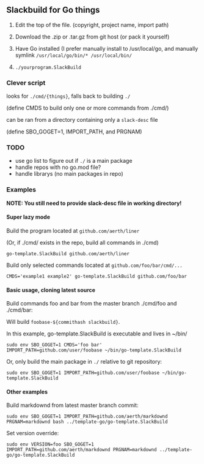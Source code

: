 ## Slackbuild for Go things

1. Edit the top of the file. (copyright, project name, import path)

2. Download the .zip or .tar.gz from git host (or pack it yourself)

3. Have Go installed (I prefer manually install to /usr/local/go, and
manually symlink `/usr/local/go/bin/* /usr/local/bin/`

4. `./yourprogram.SlackBuild`


### Clever script

looks for `./cmd/{things}`, falls back to building `./`

(define CMDS to build only one or more commands from ./cmd/)

can be ran from a directory containing only a `slack-desc` file

(define SBO_GOGET=1, IMPORT_PATH, and PRGNAM)
  

### TODO

  * use go list to figure out if `./` is a main package
  * handle repos with no go.mod file?
  * handle librarys (no main packages in repo)


### Examples

**NOTE: You still need to provide slack-desc file in working directory!**

#### Super lazy mode

Build the program located at `github.com/aerth/liner`

(Or, if ./cmd/ exists in the repo, build all commands in ./cmd)

```
go-template.SlackBuild github.com/aerth/liner
```

Build only selected commands located at `github.com/foo/bar/cmd/...`

```
CMDS='example1 example2' go-template.SlackBuild github.com/foo/bar

```

#### Basic usage, cloning latest source

Build commands foo and bar from the master branch ./cmd/foo and ./cmd/bar:

Will build `foobase-${commithash slackbuild}`.

In this example, go-template.SlackBuild is executable and lives in ~/bin/

```
sudo env SBO_GOGET=1 CMDS='foo bar' IMPORT_PATH=github.com/user/foobase ~/bin/go-template.SlackBuild
```

Or, only build the main package in `./` relative to git repository:

```
sudo env SBO_GOGET=1 IMPORT_PATH=github.com/user/foobase ~/bin/go-template.SlackBuild
```

#### Other examples

Build markdownd from latest master branch commit:

```
sudo env SBO_GOGET=1 IMPORT_PATH=github.com/aerth/markdownd PRGNAM=markdownd bash ../template-go/go-template.SlackBuild
```

Set version override:

```
sudo env VERSION=foo SBO_GOGET=1 IMPORT_PATH=github.com/aerth/markdownd PRGNAM=markdownd ../template-go/go-template.SlackBuild
```

